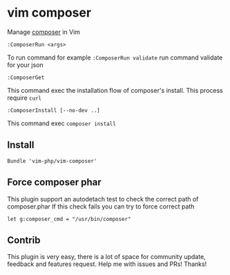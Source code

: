 # vim composer
Manage [composer](https://getcomposer.org) in Vim

```vim
:ComposerRun <args>
```
To run command for example `:ComposerRun validate` run command validate for your json

```vim
:ComposerGet
```
This command exec the installation flow of composer's install. This process require `curl`

```vim
:ComposerInstall [--no-dev ..]
```
This command exec `composer install`

## Install
```vim
Bundle 'vim-php/vim-composer'
```

## Force composer phar
This plugin support an autodetach test to check the correct path of composer.phar
If this check fails you can try to force correct path
```
let g:composer_cmd = "/usr/bin/composer"
```

## Contrib
This plugin is very easy, there is a lot of space for community update, feedback and
features request.
Help me with issues and PRs!
Thanks!
